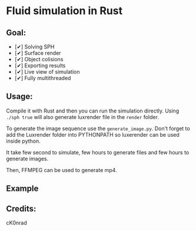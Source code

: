 # Fluid simulation in Rust
## Goal:

- [✔] Solving SPH
- [✔] Surface render
- [✔] Object colisions
- [✔] Exporting results
- [✔] Live view of simulation
- [✔] Fully multithreaded

## Usage:

Compile it with Rust and then you can run the simulation directly. Using `./sph true` will also generate luxrender file in the `render` folder.

To generate the image sequence use the `generate_image.py`. Don't forget to add the Luxrender folder into PYTHONPATH so luxerender can be used inside python.

It take few second to simulate, few hours to generate files and few hours to generate images. 

Then, FFMPEG can be used to generate mp4. 

## Example

## Credits:

cK0nrad